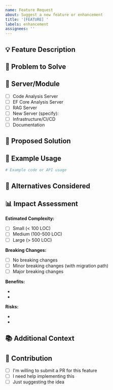 ```yaml
---
name: Feature Request
about: Suggest a new feature or enhancement
title: '[FEATURE] '
labels: enhancement
assignees: ''
---
```


## 💡 Feature Description
<!-- Clear and concise description of the feature -->


## 🎯 Problem to Solve
<!-- What problem does this feature solve? -->


## 📍 Server/Module
<!-- Which server would this feature enhance? -->
- [ ] Code Analysis Server
- [ ] EF Core Analysis Server
- [ ] RAG Server
- [ ] New Server (specify):
- [ ] Infrastructure/CI/CD
- [ ] Documentation

## 🔧 Proposed Solution
<!-- How would this feature work? -->


## 🎨 Example Usage
<!-- Show how users would use this feature -->

```python
# Example code or API usage
```

## 🔄 Alternatives Considered
<!-- What other solutions did you consider? -->


## 📊 Impact Assessment

**Estimated Complexity:**
- [ ] Small (< 100 LOC)
- [ ] Medium (100-500 LOC)
- [ ] Large (> 500 LOC)

**Breaking Changes:**
- [ ] No breaking changes
- [ ] Minor breaking changes (with migration path)
- [ ] Major breaking changes

**Benefits:**
<!-- What are the benefits of implementing this? -->
-
-

**Risks:**
<!-- What are the potential risks or downsides? -->
-
-

## 📚 Additional Context
<!-- Any other context, screenshots, or links -->


## 🤝 Contribution
<!-- Are you willing to work on this? -->
- [ ] I'm willing to submit a PR for this feature
- [ ] I need help implementing this
- [ ] Just suggesting the idea
